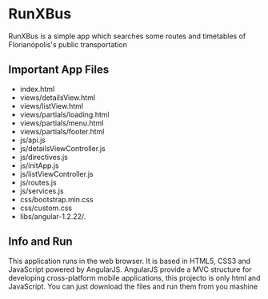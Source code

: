 RunXBus
=====
RunXBus is a simple app which searches some routes and timetables of Florianópolis's public transportation


Important App Files
---------------------------
* index.html
* views/detailsView.html
* views/listView.html
* views/partials/loading.html 
* views/partials/menu.html
* views/partials/footer.html 
* js/api.js
* js/detailsViewController.js
* js/directives.js
* js/initApp.js
* js/listViewController.js
* js/routes.js
* js/services.js
* css/bootstrap.min.css 
* css/custom.css
* libs/angular-1.2.22/*.*

Info and Run
------------------------------
This application runs in the web browser. It is based in HTML5, CSS3 and JavaScript powered by AngularJS.
AngularJS provide a MVC structure for developing cross-platform mobile applications,
this projecto is only html and JavaScript.
You can just download the files and run them from you mashine